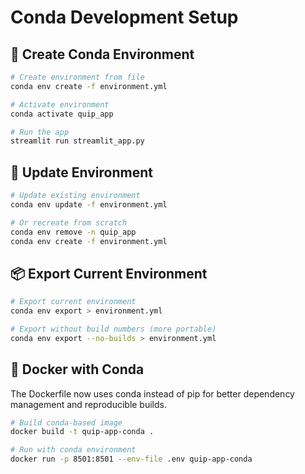 # Conda Development Setup

## 🐍 Create Conda Environment

```bash
# Create environment from file
conda env create -f environment.yml

# Activate environment
conda activate quip_app

# Run the app
streamlit run streamlit_app.py
```

## 🔄 Update Environment

```bash
# Update existing environment
conda env update -f environment.yml

# Or recreate from scratch
conda env remove -n quip_app
conda env create -f environment.yml
```

## 📦 Export Current Environment

```bash
# Export current environment
conda env export > environment.yml

# Export without build numbers (more portable)
conda env export --no-builds > environment.yml
```

## 🚀 Docker with Conda

The Dockerfile now uses conda instead of pip for better dependency management and reproducible builds.

```bash
# Build conda-based image
docker build -t quip-app-conda .

# Run with conda environment
docker run -p 8501:8501 --env-file .env quip-app-conda
```